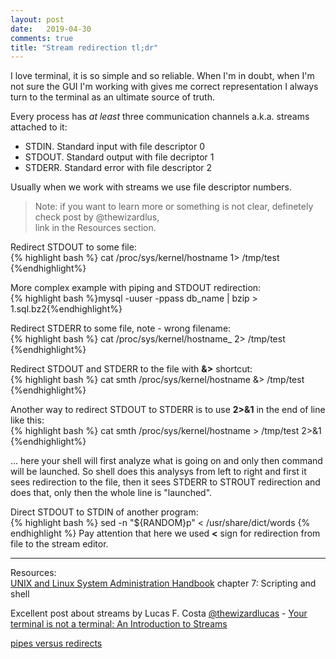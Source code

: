 ```yaml
---
layout: post
date:   2019-04-30
comments: true
title: "Stream redirection tl;dr"
---
```


I love terminal, it is so simple and so reliable. When I'm in doubt, when I'm not sure the GUI I'm working with gives me correct representation I always turn to the terminal as an ultimate source of truth.  

Every process has *at least* three communication channels a.k.a. streams attached to it:
- STDIN. Standard input with file descriptor 0
- STDOUT. Standard output with file decriptor 1
- STDERR. Standard error with file descriptor 2

Usually when we work with streams we use file descriptor numbers. 

> Note: if you want to learn more or something is not clear, definetely check post by @thewizardlus,   
link in the Resources section.

Redirect STDOUT to some file:  
{% highlight bash %}
    cat /proc/sys/kernel/hostname 1> /tmp/test
{%endhighlight%}

More complex example with piping and STDOUT redirection:  
{% highlight bash %}mysql -uuser -ppass db_name | bzip > 1.sql.bz2{%endhighlight%}


Redirect STDERR to some file, note - wrong filename:  
{% highlight bash %}
    cat /proc/sys/kernel/hostname_ 2> /tmp/test
{%endhighlight%}


Redirect STDOUT and STDERR to the file with **&>** shortcut:   
{% highlight bash %}
    cat smth /proc/sys/kernel/hostname &> /tmp/test
{%endhighlight%}


Another way to redirect STDOUT to STDERR is to use **2>&1** in the end of line like this:   
{% highlight bash %}
    cat smth /proc/sys/kernel/hostname > /tmp/test 2>&1
{%endhighlight%}

... here your shell will first analyze what is going on and only then command will be launched. So shell does this analysys from left to right and first it sees redirection to the file, then it sees STDERR to STROUT redirection and does that, only then the whole line is "launched".  


Direct STDOUT to STDIN of another program:   
{% highlight bash %}
sed -n "${RANDOM}p" < /usr/share/dict/words
{% endhighlight %}
Pay attention that here we used **<** sign for redirection from file to the stream editor.  

















<hr>


Resources:  
[UNIX and Linux System Administration Handbook](https://www.amazon.com/gp/product/B075MK6LZ7) chapter 7: Scripting and shell

Excellent post about streams by Lucas F. Costa [@thewizardlucas](https://twitter.com/thewizardlucas) - 
[Your terminal is not a terminal: An Introduction to Streams](https://lucasfcosta.com/2019/04/07/streams-introduction.html)  

[pipes versus redirects](https://superuser.com/questions/277324/pipes-vs-redirects)
